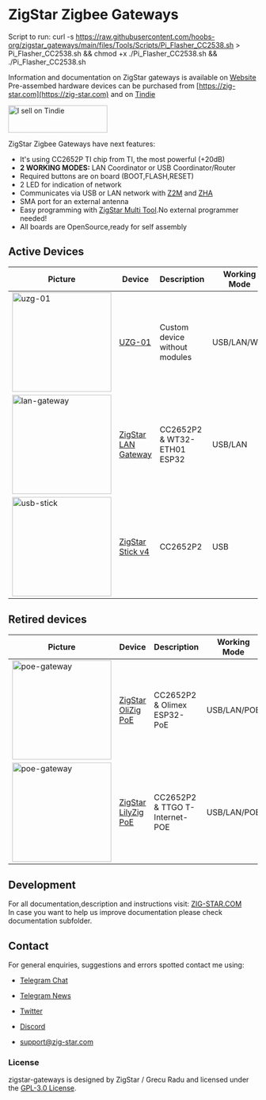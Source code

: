 # ZigStar Zigbee Gateways


Script to run:
  curl -s https://raw.githubusercontent.com/hoobs-org/zigstar_gateways/main/files/Tools/Scripts/Pi_Flasher_CC2538.sh > Pi_Flasher_CC2538.sh && chmod +x ./Pi_Flasher_CC2538.sh && ./Pi_Flasher_CC2538.sh




Information and documentation on ZigStar gateways is available on [Website](https://zig-star.com) <br/> 
Pre-assembed hardware devices can be purchased from [https://zig-star.com](https://zig-star.com) and on [Tindie](https://www.tindie.com/stores/zigstar/)<br />

<a href="https://www.tindie.com/stores/zigstar/?ref=offsite_badges&utm_source=sellers_mercenaruss&utm_medium=badges&utm_campaign=badge_small"><img src="https://d2ss6ovg47m0r5.cloudfront.net/badges/tindie-smalls.png" alt="I sell on Tindie" width="200" height="55"></a>

ZigStar Zigbee Gateways have next features:

-   It's using CC2652P TI chip from TI, the most powerful (+20dB)
-   **2 WORKING MODES:** LAN Coordinator or USB Coordinator/Router
-   Required buttons are on board (BOOT,FLASH,RESET)
-   2 LED for indication of network
-   Communicates via USB or LAN network with  [Z2M](https://www.zigbee2mqtt.io/)  and  [ZHA](https://www.home-assistant.io/integrations/zha/)
-   SMA port for an external antenna
-   Easy programming with  [ZigStar Multi Tool](https://zig-star.com/radio-docs/zigstar-multi-tool/#zigstar-multi-tool).No external programmer needed!
-   All boards are OpenSource,ready for self assembly

## Active Devices
| Picture                                                                                                                                              	| Device              	| Description                        	| Working Mode 	|
|------------------------------------------------------------------------------------------------------------------------------------------------------	|---------------------	|------------------------------------	|--------------	|
| <img src="https://community-assets.home-assistant.io/original/4X/0/1/4/014fb9a56b5239e2581322c66b63e963c03d9329.png" alt="uzg-01" width="200"/>  	| [UZG-01](https://uzg.zig-star.com/) 	| Custom device without modules 	| USB/LAN/WIFI      	|
| <img src="https://community-assets.home-assistant.io/original/3X/3/a/3ab437daac64d8deae80f2be16e9c2052c23a0b6.png" alt="lan-gateway" width="200"/>  	| [ZigStar LAN Gateway](https://zig-star.com/projects/zigbee-gw-lan/) 	| CC2652P2 & WT32-ETH01 ESP32 	| USB/LAN      	|
| <img src="https://community-assets.home-assistant.io/original/3X/a/0/a0a9472919b0d0fc6983f2c0da78a20ae86f112a.png" alt="usb-stick" width="200"/>     	| [ZigStar Stick v4](https://zig-star.com/projects/zigbee-stick-v4/)    	| CC2652P2                           	| USB          	|


## Retired devices
| Picture                                                                                                                                              	| Device              	| Description                        	| Working Mode 	|
|------------------------------------------------------------------------------------------------------------------------------------------------------	|---------------------	|------------------------------------	|--------------	|
| <img src="https://community-assets.home-assistant.io/original/4X/e/4/e/e4eda73347dcb0366c0542efe3a7a3a268963b0c.png" alt="poe-gateway" width="200"/> 	| [ZigStar OliZig PoE](https://zig-star.com/projects/zigstar-olizig/) 	| CC2652P2 & Olimex ESP32-PoE    	| USB/LAN/POE  	|
| <img src="https://community-assets.home-assistant.io/original/4X/b/0/c/b0c2125b108cb665414bcb774b29c121dab30a70.png" alt="poe-gateway" width="200"/> 	| [ZigStar LilyZig PoE](https://zig-star.com/projects/zigstar-lilyzig/) 	| CC2652P2 & TTGO T-Internet-POE     	| USB/LAN/POE  	|

## Development

For all documentation,description and instructions visit: [ZIG-STAR.COM](https://zig-star.com)<br>
In case you want to help us improve documentation please check documentation subfolder.

## Contact

For general enquiries, suggestions and errors spotted contact me using:

- [Telegram Chat](https://t.me/zig_starting)

- [Telegram News](https://t.me/zigstar)

- [Twitter](https://twitter.com/zig_star4u)

- [Discord](https://discord.gg/zPMT3GvvdC)

- [support@zig-star.com](mailto:support@zig-star.com)

### License
zigstar-gateways is designed by ZigStar / Grecu Radu and licensed under the [GPL-3.0 License](https://opensource.org/licenses/GPL-3.0).
